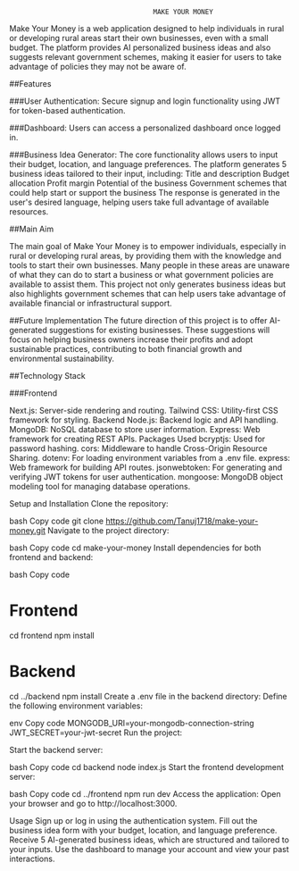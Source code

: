                                         MAKE YOUR MONEY

Make Your Money is a web application designed to help individuals in rural or developing rural areas start their own businesses, even with a small budget. The platform provides AI personalized business ideas and also suggests relevant government schemes, making it easier for users to take advantage of policies they may not be aware of.

##Features

###User Authentication: Secure signup and login functionality using JWT for token-based authentication.

###Dashboard: Users can access a personalized dashboard once logged in.

###Business Idea Generator: The core functionality allows users to input their budget, location, and language preferences. The platform generates 5 business ideas tailored to their input, including:
Title and description
Budget allocation
Profit margin
Potential of the business
Government schemes that could help start or support the business
The response is generated in the user's desired language, helping users take full advantage of available resources.


##Main Aim

The main goal of Make Your Money is to empower individuals, especially in rural or developing rural areas, by providing them with the knowledge and tools to start their own businesses. Many people in these areas are unaware of what they can do to start a business or what government policies are available to assist them. This project not only generates business ideas but also highlights government schemes that can help users take advantage of available financial or infrastructural support.

##Future Implementation
The future direction of this project is to offer AI-generated suggestions for existing businesses. These suggestions will focus on helping business owners increase their profits and adopt sustainable practices, contributing to both financial growth and environmental sustainability.

##Technology Stack

###Frontend

Next.js: Server-side rendering and routing.
Tailwind CSS: Utility-first CSS framework for styling.
Backend
Node.js: Backend logic and API handling.
MongoDB: NoSQL database to store user information.
Express: Web framework for creating REST APIs.
Packages Used
bcryptjs: Used for password hashing.
cors: Middleware to handle Cross-Origin Resource Sharing.
dotenv: For loading environment variables from a .env file.
express: Web framework for building API routes.
jsonwebtoken: For generating and verifying JWT tokens for user authentication.
mongoose: MongoDB object modeling tool for managing database operations.



Setup and Installation
Clone the repository:

bash
Copy code
git clone https://github.com/Tanuj1718/make-your-money.git
Navigate to the project directory:

bash
Copy code
cd make-your-money
Install dependencies for both frontend and backend:

bash
Copy code
# Frontend
cd frontend
npm install

# Backend
cd ../backend
npm install
Create a .env file in the backend directory: Define the following environment variables:

env
Copy code
MONGODB_URI=your-mongodb-connection-string
JWT_SECRET=your-jwt-secret
Run the project:

Start the backend server:

bash
Copy code
cd backend
node index.js
Start the frontend development server:

bash
Copy code
cd ../frontend
npm run dev
Access the application: Open your browser and go to http://localhost:3000.

Usage
Sign up or log in using the authentication system.
Fill out the business idea form with your budget, location, and language preference.
Receive 5 AI-generated business ideas, which are structured and tailored to your inputs.
Use the dashboard to manage your account and view your past interactions.